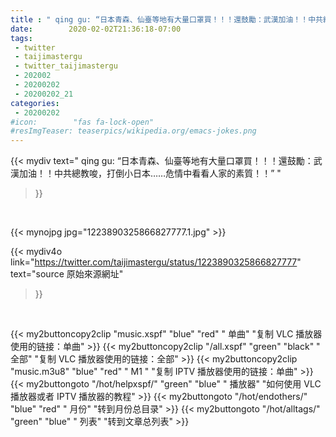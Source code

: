 ```yaml
---
title : " qing gu: “日本青森、仙臺等地有大量口罩買！！！還鼓勵：武漢加油！！中共總教唆，打倒小日本……危情中看看人家的素質！！”  "
date:        2020-02-02T21:36:18-07:00
tags:
 - twitter
 - taijimastergu
 - twitter_taijimastergu
 - 202002
 - 20200202
 - 20200202_21
categories:
 - 20200202
#icon:        "fas fa-lock-open"
#resImgTeaser: teaserpics/wikipedia.org/emacs-jokes.png
---
```


{{< mydiv text=" qing gu: “日本青森、仙臺等地有大量口罩買！！！還鼓勵：武漢加油！！中共總教唆，打倒小日本……危情中看看人家的素質！！”  "
>}}
<br>


 {{< mynojpg jpg="1223890325866827777.1.jpg" >}}<br> 



{{< mydiv4o link="https://twitter.com/taijimastergu/status/1223890325866827777"
text="source 原始來源網址"
>}}


<br>



{{< my2buttoncopy2clip "music.xspf"        "blue"   "red"    " 单曲"  "复制 VLC 播放器使用的链接：单曲" >}} {{< my2buttoncopy2clip "/all.xspf"         "green"  "black"  " 全部"  "复制 VLC 播放器使用的链接：全部" >}} {{< my2buttoncopy2clip "music.m3u8"        "blue"   "red"    " M1 "    "复制 IPTV 播放器使用的链接：单曲" >}} {{< my2buttongoto      "/hot/helpxspf/"    "green"  "blue"   " 播放器" "如何使用 VLC 播放器或者 IPTV 播放器的教程" >}} {{< my2buttongoto      "/hot/endothers/"   "blue"   "red"    " 月份"   "转到月份总目录" >}} {{< my2buttongoto      "/hot/alltags/"     "green"  "blue"   " 列表"   "转到文章总列表" >}} 
